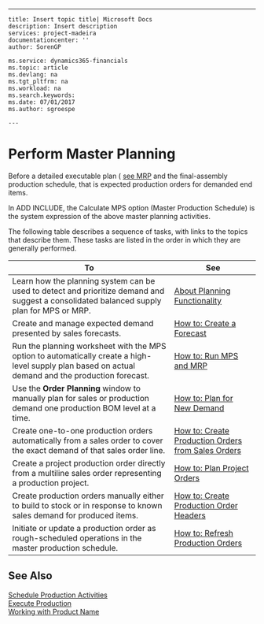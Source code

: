 ---
    title: Insert topic title| Microsoft Docs
    description: Insert description
    services: project-madeira
    documentationcenter: ''
    author: SorenGP

    ms.service: dynamics365-financials
    ms.topic: article
    ms.devlang: na
    ms.tgt_pltfrm: na
    ms.workload: na
    ms.search.keywords:
    ms.date: 07/01/2017
    ms.author: sgroespe

    ---
# Perform Master Planning
Before a detailed executable plan \( [see MRP](../FullExperience/plan-for-resource-availability.md) and the final-assembly production schedule, that is expected production orders for demanded end items.  
  
 In ADD INCLUDE<!--[!INCLUDE[navnow](../../includes/navnow_md.md)]-->, the Calculate MPS option \(Master Production Schedule\) is the system expression of the above master planning activities.  
  
 The following table describes a sequence of tasks, with links to the topics that describe them. These tasks are listed in the order in which they are generally performed.  
  
|**To**|**See**|  
|------------|-------------|  
|Learn how the planning system can be used to detect and prioritize demand and suggest a consolidated balanced supply plan for MPS or MRP.|[About Planning Functionality](../FullExperience/about-planning-functionality.md)|  
|Create and manage expected demand presented by sales forecasts.|[How to: Create a Forecast](../FullExperience/how-to-create-a-forecast.md)|  
|Run the planning worksheet with the MPS option to automatically create a high-level supply plan based on actual demand and the production forecast.|[How to: Run MPS and MRP](../FullExperience/how-to-run-mps-and-mrp.md)|  
|Use the **Order Planning** window to manually plan for sales or production demand one production BOM level at a time.|[How to: Plan for New Demand](../FullExperience/how-to-plan-for-new-demand.md)|  
|Create one-to-one production orders automatically from a sales order to cover the exact demand of that sales order line.|[How to: Create Production Orders from Sales Orders](../FullExperience/how-to-create-production-orders-from-sales-orders.md)|  
|Create a project production order directly from a multiline sales order representing a production project.|[How to: Plan Project Orders](../FullExperience/how-to-plan-project-orders.md)|  
|Create production orders manually either to build to stock or in response to known sales demand for produced items.|[How to: Create Production Order Headers](../FullExperience/how-to-create-production-order-headers.md)|  
|Initiate or update a production order as rough-scheduled operations in the master production schedule.|[How to: Refresh Production Orders](../FullExperience/how-to-refresh-production-orders.md)|  
  
## See Also  
 [Schedule Production Activities](../FullExperience/schedule-production-activities.md)   
 [Execute Production](../FullExperience/execute-production.md)   
 [Working with Product Name](../FullExperience/working-with-$-p_1-product-name-$-.md)
